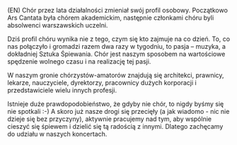 (EN) Chór przez lata działalności zmieniał swój profil osobowy. Początkowo Ars Cantata była chórem akademickim, następnie członkami chóru byli absolwenci warszawskich uczelni.

Dziś profil chóru wynika nie z tego, czym się kto zajmuje na co dzień. To, co nas połączyło i gromadzi razem dwa razy w tygodniu, to pasja – muzyka, a dokładniej Sztuka Śpiewania. Chór jest naszym sposobem na wartościowe spędzenie wolnego czasu i na realizację tej pasji.

W naszym gronie chórzystów-amatorów znajdują się architekci, prawnicy, lekarze, nauczyciele, dyrektorzy, pracownicy dużych korporacji i przedstawiciele wielu innych profesji.

Istnieje duże prawdopodobieństwo, że gdyby nie chór, to nigdy byśmy się nie spotkali :-) A skoro już nasze drogi się przecięły (a jak wiadomo - nic nie dzieje się bez przyczyny), aktywnie pracujemy nad tym, aby wspólnie cieszyć się śpiewem i dzielić się tą radością z innymi. Dlatego zachęcamy do udziału w naszych koncertach.
